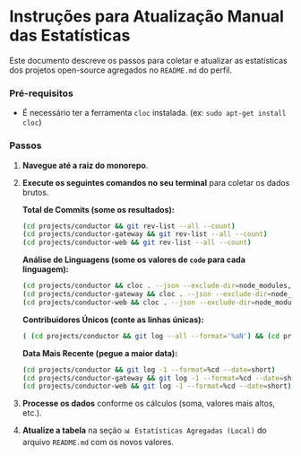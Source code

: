 # Instruções para Atualização Manual das Estatísticas

Este documento descreve os passos para coletar e atualizar as estatísticas dos projetos open-source agregados no `README.md` do perfil.

### Pré-requisitos

- É necessário ter a ferramenta `cloc` instalada. (ex: `sudo apt-get install cloc`)

### Passos

1.  **Navegue até a raiz do monorepo**.

2.  **Execute os seguintes comandos no seu terminal** para coletar os dados brutos. 

    **Total de Commits (some os resultados):**
    ```bash
    (cd projects/conductor && git rev-list --all --count)
    (cd projects/conductor-gateway && git rev-list --all --count)
    (cd projects/conductor-web && git rev-list --all --count)
    ```

    **Análise de Linguagens (some os valores de `code` para cada linguagem):**
    ```bash
    (cd projects/conductor && cloc . --json --exclude-dir=node_modules,dist)
    (cd projects/conductor-gateway && cloc . --json --exclude-dir=node_modules,dist)
    (cd projects/conductor-web && cloc . --json --exclude-dir=node_modules,dist)
    ```

    **Contribuidores Únicos (conte as linhas únicas):**
    ```bash
    ( (cd projects/conductor && git log --all --format='%aN') && (cd projects/conductor-gateway && git log --all --format='%aN') && (cd projects/conductor-web && git log --all --format='%aN') ) | sort -u | wc -l
    ```

    **Data Mais Recente (pegue a maior data):**
    ```bash
    (cd projects/conductor && git log -1 --format=%cd --date=short)
    (cd projects/conductor-gateway && git log -1 --format=%cd --date=short)
    (cd projects/conductor-web && git log -1 --format=%cd --date=short)
    ```

3.  **Processe os dados** conforme os cálculos (soma, valores mais altos, etc.).

4.  **Atualize a tabela** na seção `📊 Estatísticas Agregadas (Local)` do arquivo `README.md` com os novos valores.
